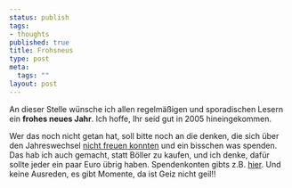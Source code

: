 ```yaml
--- 
status: publish
tags: 
- thoughts
published: true
title: Frohsneus
type: post
meta: 
  tags: ""
layout: post
---
```

An dieser Stelle wünsche ich allen regelmäßigen und sporadischen Lesern ein <strong>frohes neues Jahr</strong>. Ich hoffe, Ihr seid gut in 2005 hineingekommen.

Wer das noch nicht getan hat, soll bitte noch an die denken, die sich über den Jahreswechsel <a href="http://www.chi-mail.de/index.php?p=78">nicht freuen konnten</a> und ein bisschen was spenden. Das hab ich auch gemacht, statt Böller zu kaufen, und ich denke, dafür sollte jeder ein paar Euro übrig haben. Spendenkonten gibts z.B. <a href="http://www.ard-text.de/videotext/index.html?tafel=169">hier</a>. Und keine Ausreden, es gibt Momente, da ist Geiz nicht geil!!
